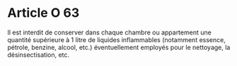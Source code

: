 # Article O 63

Il est interdit de conserver dans chaque chambre ou appartement une quantité supérieure à 1 litre de liquides inflammables (notamment essence, pétrole, benzine, alcool, etc.) éventuellement employés pour le nettoyage, la désinsectisation, etc.
